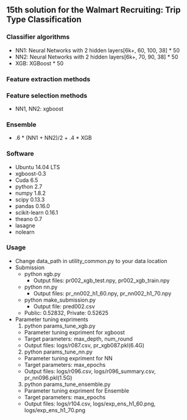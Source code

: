 ## 15th solution for the Walmart Recruiting: Trip Type Classification

### Classifier algorithms 
* NN1: Neural Networks with 2 hidden layers[6k+, 60, 100, 38] * 50
* NN2: Neural Networks with 2 hidden layers[6k+, 70, 90, 38] * 50
* XGB: XGBoost * 50

### Feature extraction methods  

### Feature selection methods
* NN1, NN2: xgboost

### Ensemble
* .6 * (NN1 + NN2)/2 + .4 * XGB

### Software
* Ubuntu 14.04 LTS
* xgboost-0.3
* Cuda 6.5
* python 2.7
* numpy 1.8.2
* scipy 0.13.3
* pandas 0.16.0
* scikit-learn 0.16.1 
* theano 0.7
* lasagne
* nolearn

### Usage
* Change data_path in utility_common.py to your data location
* Submission
  * python xgb.py
    * Output files: pr002_xgb_test.npy, pr002_xgb_train.npy
  * python nn.py
    * Output files: pr_nn002_h1_60.npy, pr_nn002_h1_70.npy
  * python make_submission.py
    * Output file: pred002.csv
  * Public: 0.52832, Private: 0.52625
* Parameter tuning expriments
  1. python params_tune_xgb.py
    * Parameter tuning expriment for xgboost
    * Target parameters: max_depth, num_round
    * Output files: logs/r087.csv, pr_xgb087.pkl(6.4G)
  2. python params_tune_nn.py
    * Parameter tuning expriment for NN
    * Target parameters: max_epochs
    * Output files: logs/r096.csv, logs/r096_summary.csv, pr_nn096.pkl(1.5G)
  3. python params_tune_ensemble.py
    * Parameter tuning expriment for Ensemble
    * Target parameters: max_epochs
    * Output files: logs/r104.csv, logs/exp_ens_h1_60.png, logs/exp_ens_h1_70.png

